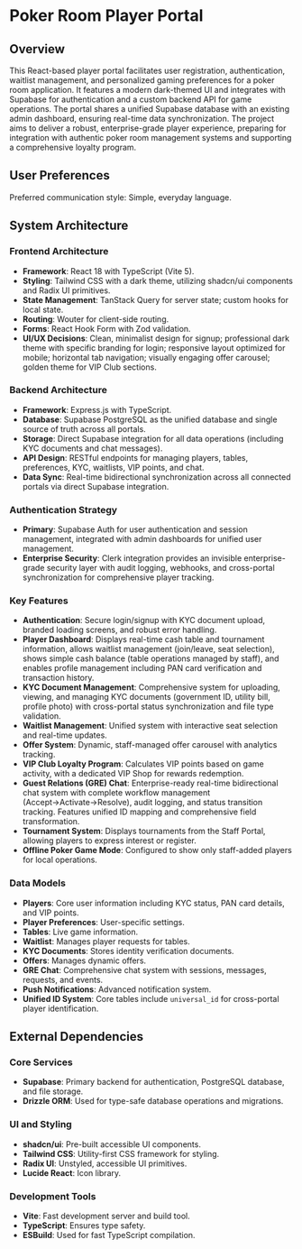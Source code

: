 # Poker Room Player Portal

## Overview

This React-based player portal facilitates user registration, authentication, waitlist management, and personalized gaming preferences for a poker room application. It features a modern dark-themed UI and integrates with Supabase for authentication and a custom backend API for game operations. The portal shares a unified Supabase database with an existing admin dashboard, ensuring real-time data synchronization. The project aims to deliver a robust, enterprise-grade player experience, preparing for integration with authentic poker room management systems and supporting a comprehensive loyalty program.

## User Preferences

Preferred communication style: Simple, everyday language.

## System Architecture

### Frontend Architecture
- **Framework**: React 18 with TypeScript (Vite 5).
- **Styling**: Tailwind CSS with a dark theme, utilizing shadcn/ui components and Radix UI primitives.
- **State Management**: TanStack Query for server state; custom hooks for local state.
- **Routing**: Wouter for client-side routing.
- **Forms**: React Hook Form with Zod validation.
- **UI/UX Decisions**: Clean, minimalist design for signup; professional dark theme with specific branding for login; responsive layout optimized for mobile; horizontal tab navigation; visually engaging offer carousel; golden theme for VIP Club sections.

### Backend Architecture
- **Framework**: Express.js with TypeScript.
- **Database**: Supabase PostgreSQL as the unified database and single source of truth across all portals.
- **Storage**: Direct Supabase integration for all data operations (including KYC documents and chat messages).
- **API Design**: RESTful endpoints for managing players, tables, preferences, KYC, waitlists, VIP points, and chat.
- **Data Sync**: Real-time bidirectional synchronization across all connected portals via direct Supabase integration.

### Authentication Strategy
- **Primary**: Supabase Auth for user authentication and session management, integrated with admin dashboards for unified user management.
- **Enterprise Security**: Clerk integration provides an invisible enterprise-grade security layer with audit logging, webhooks, and cross-portal synchronization for comprehensive player tracking.

### Key Features
- **Authentication**: Secure login/signup with KYC document upload, branded loading screens, and robust error handling.
- **Player Dashboard**: Displays real-time cash table and tournament information, allows waitlist management (join/leave, seat selection), shows simple cash balance (table operations managed by staff), and enables profile management including PAN card verification and transaction history.
- **KYC Document Management**: Comprehensive system for uploading, viewing, and managing KYC documents (government ID, utility bill, profile photo) with cross-portal status synchronization and file type validation.
- **Waitlist Management**: Unified system with interactive seat selection and real-time updates.
- **Offer System**: Dynamic, staff-managed offer carousel with analytics tracking.
- **VIP Club Loyalty Program**: Calculates VIP points based on game activity, with a dedicated VIP Shop for rewards redemption.
- **Guest Relations (GRE) Chat**: Enterprise-ready real-time bidirectional chat system with complete workflow management (Accept→Activate→Resolve), audit logging, and status transition tracking. Features unified ID mapping and comprehensive field transformation.
- **Tournament System**: Displays tournaments from the Staff Portal, allowing players to express interest or register.
- **Offline Poker Game Mode**: Configured to show only staff-added players for local operations.

### Data Models
- **Players**: Core user information including KYC status, PAN card details, and VIP points.
- **Player Preferences**: User-specific settings.
- **Tables**: Live game information.
- **Waitlist**: Manages player requests for tables.
- **KYC Documents**: Stores identity verification documents.
- **Offers**: Manages dynamic offers.
- **GRE Chat**: Comprehensive chat system with sessions, messages, requests, and events.
- **Push Notifications**: Advanced notification system.
- **Unified ID System**: Core tables include `universal_id` for cross-portal player identification.

## External Dependencies

### Core Services
- **Supabase**: Primary backend for authentication, PostgreSQL database, and file storage.
- **Drizzle ORM**: Used for type-safe database operations and migrations.

### UI and Styling
- **shadcn/ui**: Pre-built accessible UI components.
- **Tailwind CSS**: Utility-first CSS framework for styling.
- **Radix UI**: Unstyled, accessible UI primitives.
- **Lucide React**: Icon library.

### Development Tools
- **Vite**: Fast development server and build tool.
- **TypeScript**: Ensures type safety.
- **ESBuild**: Used for fast TypeScript compilation.